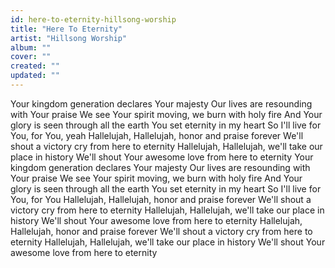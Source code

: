 ```yaml
---
id: here-to-eternity-hillsong-worship
title: "Here To Eternity"
artist: "Hillsong Worship"
album: ""
cover: ""
created: ""
updated: ""
---
```


Your kingdom generation declares Your majesty
Our lives are resounding with Your praise
We see Your spirit moving, we burn with holy fire
And Your glory is seen through all the earth
You set eternity in my heart
So I'll live for You, for You, yeah
Hallelujah, Hallelujah, honor and praise forever
We'll shout a victory cry from here to eternity
Hallelujah, Hallelujah, we'll take our place in history
We'll shout Your awesome love from here to eternity
Your kingdom generation declares Your majesty
Our lives are resounding with Your praise
We see Your spirit moving, we burn with holy fire
And Your glory is seen through all the earth
You set eternity in my heart
So I'll live for You, for You
Hallelujah, Hallelujah, honor and praise forever
We'll shout a victory cry from here to eternity
Hallelujah, Hallelujah, we'll take our place in history
We'll shout Your awesome love from here to eternity
Hallelujah, Hallelujah, honor and praise forever
We'll shout a victory cry from here to eternity
Hallelujah, Hallelujah, we'll take our place in history
We'll shout Your awesome love from here to eternity